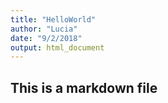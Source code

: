 ```yaml
---
title: "HelloWorld"
author: "Lucia"
date: "9/2/2018"
output: html_document
---
```

## This is a markdown file
